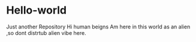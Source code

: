 # Hello-world
Just another Repository
Hi human beigns 
Am here in this world as an alien ,so dont distrtub alien vibe here.
